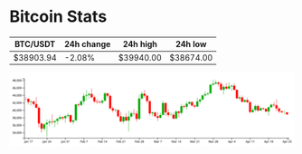 # Bitcoin Stats

BTC/USDT|24h change|24h high|24h low|
|---|---|---|---|
|$38903.94|-2.08%|$39940.00|$38674.00|

<img src="./chart.svg">
